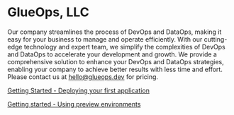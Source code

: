 # GlueOps, LLC

Our company streamlines the process of DevOps and DataOps, making it easy for your business to manage and operate efficiently. With our cutting-edge technology and expert team, we simplify the complexities of DevOps and DataOps to accelerate your development and growth. We provide a comprehensive solution to enhance your DevOps and DataOps strategies, enabling your company to achieve better results with less time and effort. Please contact us at hello@glueops.dev for pricing.

[Getting Started - Deploying your first application](./quickstarts/hello-world.md)

[Getting started - Using preview environments](./quickstarts/previews.md)
